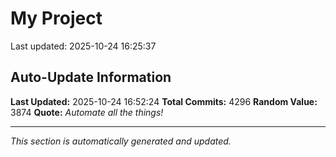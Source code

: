 # My Project


Last updated: 2025-10-24 16:25:37















































































































































































































































































































































































































































































































































































































































































































































































































































































































































































































































































































































































































































































































































































































































































































































































































































































































































































































































































































































































































































































































































































































































































































































































































































































































































































































































































































































































































































































































































































































































































































































































































































































































































































































































































































































































































































































































































































































































































































































































































































































































































































































































































































































































































































































































































































































































































































































































































































































## Auto-Update Information

**Last Updated:** 2025-10-24 16:52:24
**Total Commits:** 4296
**Random Value:** 3874
**Quote:** _Automate all the things!_

---
_This section is automatically generated and updated._